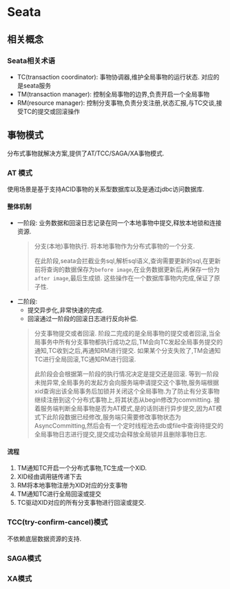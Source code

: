 # Seata

## 相关概念

### Seata相关术语

- TC(transaction coordinator): 事物协调器,维护全局事物的运行状态. 对应的是seata服务
- TM(transaction manager): 控制全局事物的边界,负责开启一个全局事物
- RM(resource manager): 控制分支事物,负责分支注册,状态汇报,与TC交谈,接受TC的提交或回滚操作

## 事物模式

分布式事物就解决方案,提供了AT/TCC/SAGA/XA事物模式.

### AT 模式

使用场景是基于支持ACID事物的关系型数据库以及是通过jdbc访问数据库.

#### 整体机制

- 一阶段: 业务数据和回滚日志记录在同一个本地事物中提交,释放本地锁和连接资源.
  > 分支(本地)事物执行. 将本地事物作为分布式事物的一个分支.
  > 
  > 在此阶段,seata会拦截业务sql,解析sql语义,查询需要更新的sql,在更新前将查询的数据保存为`before image`,在业务数据更新后,再保存一份为`after image`,最后生成锁. 这些操作在一个数据库事物内完成,保证了原子性.
- 二阶段: 
  - 提交异步化,非常快速的完成.
  - 回滚通过一阶段的回滚日志进行反向补偿.
  > 分支事物提交或者回滚. 阶段二完成的是全局事物的提交或者回滚,当全局事务中所有分支事物都执行成功之后,TM会向TC发起全局事务提交的通知,TC收到之后,再通知RM进行提交. 如果某个分支失败了,TM会通知TC进行全局回滚,TC通知RM进行回滚.
  > 
  > 此阶段会会根据第一阶段的执行情况决定是提交还是回滚. 等到一阶段未抛异常,全局事务的发起方会向服务端申请提交这个事物,服务端根据xid查询出该全局事务后加锁并关闭这个全局事物.为了防止有分支事物继续注册到这个分布式事物上,将其状态从begin修改为committing. 接着服务端判断全局事物是否为AT模式,是的话则进行异步提交,因为AT模式下此阶段数据已经修改,服务端只需要修改事物状态为AsyncCommitting,然后会有一个定时线程池去db或file中查询待提交的全局事物日志进行提交,提交成功会释放全局锁并且删除事物日志.

#### 流程

1. TM通知TC开启一个分布式事物,TC生成一个XID.
2. XID经由调用链传递下去
3. RM将本地事物注册为XID对应的分支事物
4. TM通知TC进行全局回滚或提交
5. TC驱动XID对应的所有分支事物进行回滚或提交.

### TCC(try-confirm-cancel)模式

不依赖底层数据资源的支持.

### SAGA模式

### XA模式